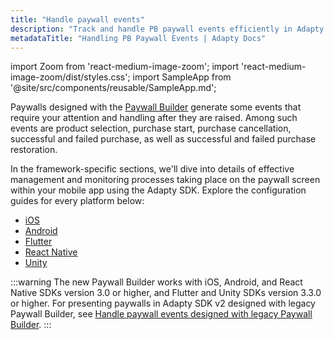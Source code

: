 ```yaml
---
title: "Handle paywall events"
description: "Track and handle PB paywall events efficiently in Adapty."
metadataTitle: "Handling PB Paywall Events | Adapty Docs"
---
```


import Zoom from 'react-medium-image-zoom';
import 'react-medium-image-zoom/dist/styles.css';
import SampleApp from '@site/src/components/reusable/SampleApp.md'; 

Paywalls designed with the [Paywall Builder](adapty-paywall-builder) generate some events that require your attention and handling after they are raised. Among such events are product selection, purchase start, purchase cancellation, successful and failed purchase, as well as successful and failed purchase restoration.
<SampleApp /> 

In the framework-specific sections, we'll dive into details of effective management and monitoring processes taking place on the paywall screen within your mobile app using the Adapty SDK. Explore the configuration guides for every platform below:

- [iOS](ios-handling-events)
- [Android](android-handling-events)
- [Flutter](flutter-handling-events)
- [React Native](react-native-handling-events-1)
- [Unity](unity-handling-events)

:::warning
The new Paywall Builder works with iOS, Android, and React Native SDKs version 3.0 or higher, and Flutter and Unity SDKs version 3.3.0 or higher. For presenting paywalls in Adapty SDK v2 designed with legacy Paywall Builder, see [Handle paywall events designed with legacy Paywall Builder](handling-pb-paywall-events).
:::